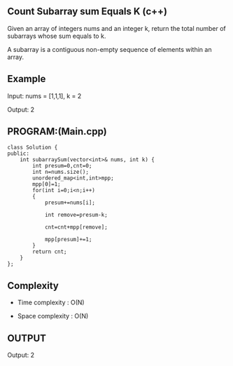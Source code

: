 ## Count Subarray sum Equals K (c++)

Given an array of integers nums and an integer k, return the total number of subarrays whose sum equals to k.

A subarray is a contiguous non-empty sequence of elements within an array.
## Example
Input: nums = [1,1,1], k = 2

Output: 2

## PROGRAM:(Main.cpp)
```
class Solution {
public:
    int subarraySum(vector<int>& nums, int k) {
        int presum=0,cnt=0;
        int n=nums.size();
        unordered_map<int,int>mpp;
        mpp[0]=1;
        for(int i=0;i<n;i++)
        {
            presum+=nums[i];

            int remove=presum-k;

            cnt=cnt+mpp[remove];

            mpp[presum]+=1;
        }
        return cnt;
    }
};
```
## Complexity
- Time complexity : O(N)

- Space complexity : O(N)

## OUTPUT
Output: 2
